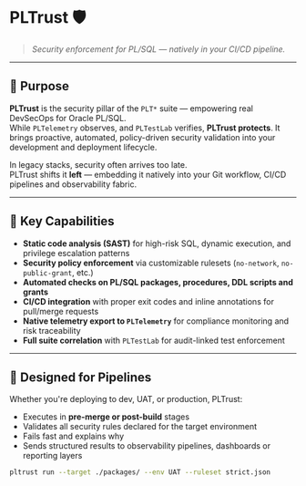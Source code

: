 # PLTrust 🛡️  
> *Security enforcement for PL/SQL — natively in your CI/CD pipeline.*

---

## 🔐 Purpose

**PLTrust** is the security pillar of the `PLT*` suite — empowering real DevSecOps for Oracle PL/SQL.  
While `PLTelemetry` observes, and `PLTestLab` verifies, **PLTrust protects**. It brings proactive, automated, policy-driven security validation into your development and deployment lifecycle.

In legacy stacks, security often arrives too late.  
PLTrust shifts it **left** — embedding it natively into your Git workflow, CI/CD pipelines and observability fabric.

---

## 🧠 Key Capabilities

- **Static code analysis (SAST)** for high-risk SQL, dynamic execution, and privilege escalation patterns
- **Security policy enforcement** via customizable rulesets (`no-network`, `no-public-grant`, etc.)
- **Automated checks on PL/SQL packages, procedures, DDL scripts and grants**
- **CI/CD integration** with proper exit codes and inline annotations for pull/merge requests
- **Native telemetry export to `PLTelemetry`** for compliance monitoring and risk traceability
- **Full suite correlation** with `PLTestLab` for audit-linked test enforcement

---

## 🚦 Designed for Pipelines

Whether you're deploying to dev, UAT, or production, PLTrust:

- Executes in **pre-merge or post-build** stages
- Validates all security rules declared for the target environment
- Fails fast and explains why
- Sends structured results to observability pipelines, dashboards or reporting layers

```bash
pltrust run --target ./packages/ --env UAT --ruleset strict.json
